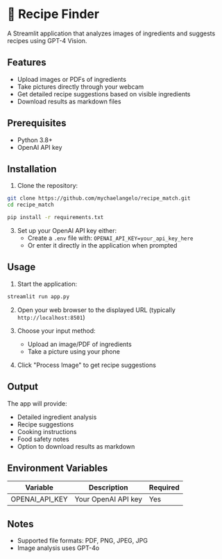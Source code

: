 # 🥙 Recipe Finder

A Streamlit application that analyzes images of ingredients and suggests recipes using GPT-4 Vision.

## Features

- Upload images or PDFs of ingredients
- Take pictures directly through your webcam
- Get detailed recipe suggestions based on visible ingredients
- Download results as markdown files

## Prerequisites

- Python 3.8+
- OpenAI API key

## Installation

1. Clone the repository:

```bash
git clone https://github.com/mychaelangelo/recipe_match.git
cd recipe_match
```

```bash
pip install -r requirements.txt
```

3. Set up your OpenAI API key either:
   - Create a `.env` file with: `OPENAI_API_KEY=your_api_key_here`
   - Or enter it directly in the application when prompted

## Usage

1. Start the application:

```bash
streamlit run app.py
```

2. Open your web browser to the displayed URL (typically `http://localhost:8501`)

3. Choose your input method:
   - Upload an image/PDF of ingredients
   - Take a picture using your phone

4. Click "Process Image" to get recipe suggestions

## Output

The app will provide:
- Detailed ingredient analysis
- Recipe suggestions
- Cooking instructions
- Food safety notes
- Option to download results as markdown

## Environment Variables

| Variable | Description | Required |
|----------|-------------|-----------|
| OPENAI_API_KEY | Your OpenAI API key | Yes |

## Notes

- Supported file formats: PDF, PNG, JPEG, JPG
- Image analysis uses GPT-4o


